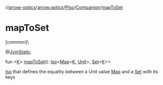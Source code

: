 //[arrow-optics](../../../../index.md)/[arrow.optics](../../index.md)/[PIso](../index.md)/[Companion](index.md)/[mapToSet](map-to-set.md)

# mapToSet

[common]\

@[JvmStatic](https://kotlinlang.org/api/latest/jvm/stdlib/kotlin.jvm/-jvm-static/index.html)

fun &lt;[K](map-to-set.md)&gt; [mapToSet](map-to-set.md)(): [Iso](../../index.md#1786632304%2FClasslikes%2F-617900156)&lt;[Map](https://kotlinlang.org/api/latest/jvm/stdlib/kotlin.collections/-map/index.html)&lt;[K](map-to-set.md), [Unit](https://kotlinlang.org/api/latest/jvm/stdlib/kotlin/-unit/index.html)&gt;, [Set](https://kotlinlang.org/api/latest/jvm/stdlib/kotlin.collections/-set/index.html)&lt;[K](map-to-set.md)&gt;&gt;

[Iso](../../index.md#1786632304%2FClasslikes%2F-617900156) that defines the equality between a Unit value [Map](https://kotlinlang.org/api/latest/jvm/stdlib/kotlin.collections/-map/index.html) and a [Set](https://kotlinlang.org/api/latest/jvm/stdlib/kotlin.collections/-set/index.html) with its keys
